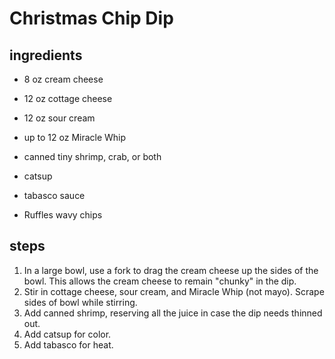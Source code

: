 # Christmas Chip Dip

## ingredients
* 8 oz cream cheese
* 12 oz cottage cheese
* 12 oz sour cream
* up to 12 oz Miracle Whip
* canned tiny shrimp, crab, or both
* catsup
* tabasco sauce

* Ruffles wavy chips

## steps  
1. In a large bowl, use a fork to drag the cream cheese up the sides of the bowl. This allows the cream cheese to remain "chunky" in the dip.
2. Stir in cottage cheese, sour cream, and Miracle Whip (not mayo). Scrape sides of bowl while stirring.
3. Add canned shrimp, reserving all the juice in case the dip needs thinned out.
4. Add catsup for color.
5. Add tabasco for heat.
